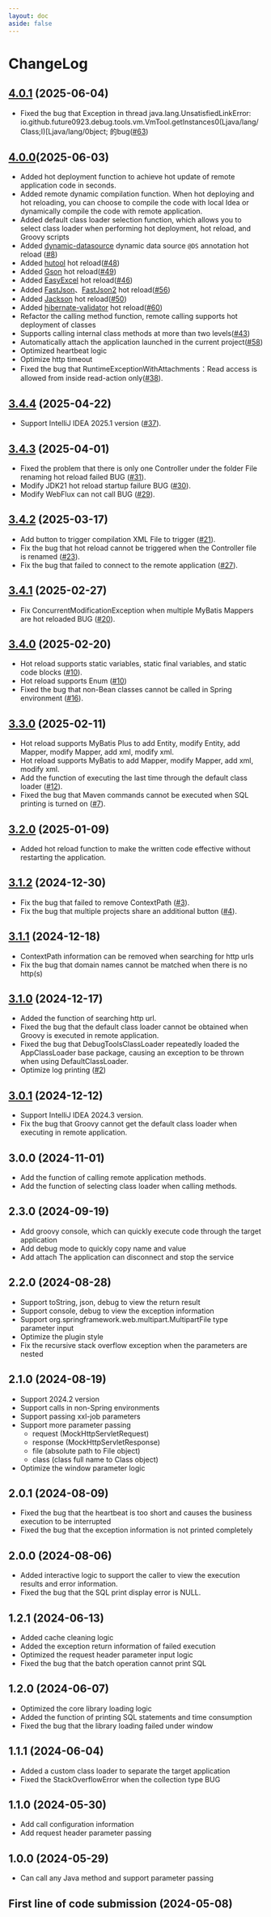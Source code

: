 ```yaml
---
layout: doc
aside: false
---
```

# ChangeLog

## [4.0.1](https://github.com/java-hot-deploy/debug-tools/compare/v4.0.0...v4.0.1) (2025-06-04)

- Fixed the bug that Exception in thread java.lang.UnsatisfiedLinkError: io.github.future0923.debug.tools.vm.VmTool.getInstances0(Ljava/lang/Class;I)[Ljava/lang/0bject; 的bug([#63](https://github.com/java-hot-deploy/debug-tools/issues/63))

## [4.0.0](https://github.com/java-hot-deploy/debug-tools/compare/v3.4.4...v4.0.0)(2025-06-03)

- Added hot deployment function to achieve hot update of remote application code in seconds.
- Added remote dynamic compilation function. When hot deploying and hot reloading, you can choose to compile the code with local Idea or dynamically compile the code with remote application.
- Added default class loader selection function, which allows you to select class loader when performing hot deployment, hot reload, and Groovy scripts
- Added [dynamic-datasource](https://github.com/baomidou/dynamic-datasource) dynamic data source `@DS` annotation hot reload ([#8](https://github.com/java-hot-deploy/debug-tools/issues/8))
- Added [hutool](https://hutool.cn) hot reload([#48](https://github.com/java-hot-deploy/debug-tools/issues/48))
- Added [Gson](https://github.com/google/gson) hot reload([#49](https://github.com/java-hot-deploy/debug-tools/issues/49))
- Added [EasyExcel](https://github.com/alibaba/easyexcel) hot reload([#46](https://github.com/java-hot-deploy/debug-tools/issues/46))
- Added [FastJson](https://github.com/alibaba/fastjson)、[FastJson2](https://github.com/alibaba/fastjson2) hot reload([#56](https://github.com/java-hot-deploy/debug-tools/issues/56))
- Added [Jackson](https://github.com/FasterXML/jackson-databind) hot reload([#50](https://github.com/java-hot-deploy/debug-tools/issues/50))
- Added [hibernate-validator](https://github.com/hibernate/hibernate-validator) hot reload([#60](https://github.com/java-hot-deploy/debug-tools/issues/60))
- Refactor the calling method function, remote calling supports hot deployment of classes
- Supports calling internal class methods at more than two levels([#43](https://github.com/java-hot-deploy/debug-tools/issues/43))
- Automatically attach the application launched in the current project([#58](https://github.com/java-hot-deploy/debug-tools/issues/58))
- Optimized heartbeat logic
- Optimize http timeout
- Fixed the bug that RuntimeExceptionWithAttachments：Read access is allowed from inside read-action only([#38](https://github.com/java-hot-deploy/debug-tools/issues/38)).

## [3.4.4](https://github.com/java-hot-deploy/debug-tools/compare/v3.4.3...v3.4.4) (2025-04-22)

- Support IntelliJ IDEA 2025.1 version ([#37](https://github.com/java-hot-deploy/debug-tools/issues/37)).

## [3.4.3](https://github.com/java-hot-deploy/debug-tools/compare/v3.4.2...v3.4.3) (2025-04-01)

- Fixed the problem that there is only one Controller under the folder File renaming hot reload failed BUG ([#31](https://github.com/java-hot-deploy/debug-tools/issues/31)).
- Modify JDK21 hot reload startup failure BUG ([#30](https://github.com/java-hot-deploy/debug-tools/issues/30)).
- Modify WebFlux can not call BUG ([#29](https://github.com/java-hot-deploy/debug-tools/issues/29)).

## [3.4.2](https://github.com/java-hot-deploy/debug-tools/compare/v3.4.1...v3.4.2) (2025-03-17)

- Add button to trigger compilation XML File to trigger ([#21](https://github.com/java-hot-deploy/debug-tools/issues/21)).
- Fix the bug that hot reload cannot be triggered when the Controller file is renamed ([#23](https://github.com/java-hot-deploy/debug-tools/issues/23)).
- Fix the bug that failed to connect to the remote application ([#27](https://github.com/java-hot-deploy/debug-tools/issues/27)).

## [3.4.1](https://github.com/java-hot-deploy/debug-tools/compare/v3.4.0...v3.4.1) (2025-02-27)

- Fix ConcurrentModificationException when multiple MyBatis Mappers are hot reloaded BUG ([#20](https://github.com/java-hot-deploy/debug-tools/issues/20)).

## [3.4.0](https://github.com/java-hot-deploy/debug-tools/compare/v3.3.0...v3.4.0) (2025-02-20)

- Hot reload supports static variables, static final variables, and static code blocks ([#10](https://github.com/java-hot-deploy/debug-tools/issues/10)).
- Hot reload supports Enum ([#10](https://github.com/java-hot-deploy/debug-tools/issues/10))
- Fixed the bug that non-Bean classes cannot be called in Spring environment ([#16](https://github.com/java-hot-deploy/debug-tools/issues/16)).

## [3.3.0](https://github.com/java-hot-deploy/debug-tools/compare/v3.2.0...v3.3.0) (2025-02-11)

- Hot reload supports MyBatis Plus to add Entity, modify Entity, add Mapper, modify Mapper, add xml, modify xml.
- Hot reload supports MyBatis to add Mapper, modify Mapper, add xml, modify xml.
- Add the function of executing the last time through the default class loader ([#12](https://github.com/java-hot-deploy/debug-tools/issues/12)).
- Fixed the bug that Maven commands cannot be executed when SQL printing is turned on ([#7](https://github.com/java-hot-deploy/debug-tools/issues/7)).

## [3.2.0](https://github.com/java-hot-deploy/debug-tools/compare/v3.1.2...v3.2.0) (2025-01-09)

- Added hot reload function to make the written code effective without restarting the application.

## [3.1.2](https://github.com/java-hot-deploy/debug-tools/compare/v3.1.1...v3.1.2) (2024-12-30)

- Fix the bug that failed to remove ContextPath ([#3](https://github.com/java-hot-deploy/debug-tools/issues/3)).
- Fix the bug that multiple projects share an additional button ([#4](https://github.com/java-hot-deploy/debug-tools/issues/4)).

## [3.1.1](https://github.com/java-hot-deploy/debug-tools/compare/v3.1.0...v3.1.1) (2024-12-18)

- ContextPath information can be removed when searching for http urls
- Fix the bug that domain names cannot be matched when there is no http(s)

## [3.1.0](https://github.com/java-hot-deploy/debug-tools/compare/v3.0.1...v3.1.0) (2024-12-17)

- Added the function of searching http url.
- Fixed the bug that the default class loader cannot be obtained when Groovy is executed in remote application.
- Fixed the bug that DebugToolsClassLoader repeatedly loaded the AppClassLoader base package, causing an exception to be thrown when using DefaultClassLoader.
- Optimize log printing ([#2](https://github.com/java-hot-deploy/debug-tools/issues/2))

## [3.0.1](https://github.com/java-hot-deploy/debug-tools/compare/v3.0.0...v3.0.1) (2024-12-12)

- Support IntelliJ IDEA 2024.3 version.
- Fix the bug that Groovy cannot get the default class loader when executing in remote application.

## 3.0.0 (2024-11-01)

- Add the function of calling remote application methods.
- Add the function of selecting class loader when calling methods.

## 2.3.0 (2024-09-19)

- Add groovy console, which can quickly execute code through the target application
- Add debug mode to quickly copy name and value
- Add attach The application can disconnect and stop the service

## 2.2.0 (2024-08-28)

- Support toString, json, debug to view the return result
- Support console, debug to view the exception information
- Support org.springframework.web.multipart.MultipartFile type parameter input
- Optimize the plugin style
- Fix the recursive stack overflow exception when the parameters are nested

## 2.1.0 (2024-08-19)

- Support 2024.2 version
- Support calls in non-Spring environments
- Support passing xxl-job parameters
- Support more parameter passing
  - request (MockHttpServletRequest)
  - response (MockHttpServletResponse)
  - file (absolute path to File object)
  - class (class full name to Class object)
- Optimize the window parameter logic

## 2.0.1 (2024-08-09)

- Fixed the bug that the heartbeat is too short and causes the business execution to be interrupted
- Fixed the bug that the exception information is not printed completely

## 2.0.0 (2024-08-06)

- Added interactive logic to support the caller to view the execution results and error information.
- Fixed the bug that the SQL print display error is NULL.

## 1.2.1 (2024-06-13)

- Added cache cleaning logic
- Added the exception return information of failed execution
- Optimized the request header parameter input logic
- Fixed the bug that the batch operation cannot print SQL

## 1.2.0 (2024-06-07)

- Optimized the core library loading logic
- Added the function of printing SQL statements and time consumption
- Fixed the bug that the library loading failed under window

## 1.1.1 (2024-06-04)

- Added a custom class loader to separate the target application
- Fixed the StackOverflowError when the collection type BUG

## 1.1.0 (2024-05-30)

- Add call configuration information
- Add request header parameter passing

## 1.0.0 (2024-05-29)

- Can call any Java method and support parameter passing

## First line of code submission (2024-05-08)